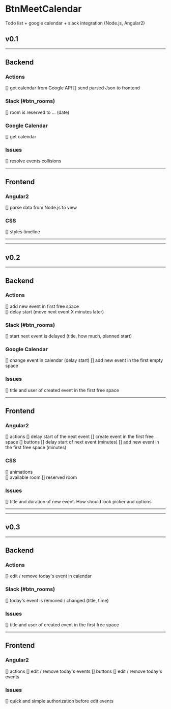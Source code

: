 # BtnMeetCalendar
Todo list + google calendar + slack integration (Node.js, Angular2)


## v0.1
---

## Backend

### Actions 
[] get calendar from Google API 
[] send parsed Json to frontend 

### Slack (#btn_rooms) 

[] room is reserved to ... (date)

### Google Calendar 

[] get calendar 

### Issues

[] resolve events collisions

---

## Frontend 

### Angular2 

[] parse data from Node.js to view 

### CSS

[] styles timeline

---
---

## v0.2
---

## Backend

### Actions 

[] add new event in first free space  
[] delay start (move next event X minutes later) 

### Slack (#btn_rooms) 

[] start next event is delayed (title, how much, planned start)

### Google Calendar 

[] change event in calendar (delay start) 
[] add new event in the first empty space 

### Issues

[] title and user of created event in the first free space

---

## Frontend 

### Angular2 

[] actions 
  [] delay start of the next event
  [] create event in the first free space 
[] buttons
  [] delay start of next event (minutes) 
  [] add new event in the first free space (minutes)

### CSS

[] animations  
  [] available room 
  [] reserved room 

### Issues

[] title and duration of new event. How should look picker and options

---
---

## v0.3
---

## Backend

### Actions 

[] edit / remove today's event in calendar

### Slack (#btn_rooms) 

[] today's event is removed / changed (title, time) 

### Issues

[] title and user of created event in the first free space

---

## Frontend 

### Angular2 

[] actions 
  [] edit / remove today's events
[] buttons
  [] edit / remove today's events

### Issues

[] quick and simple authorization before edit events 
